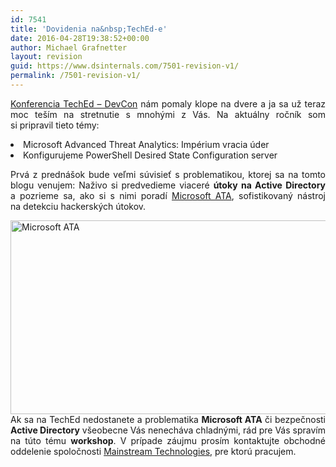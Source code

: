 ```yaml
---
id: 7541
title: 'Dovidenia na&nbsp;TechEd-e'
date: 2016-04-28T19:38:52+00:00
author: Michael Grafnetter
layout: revision
guid: https://www.dsinternals.com/7501-revision-v1/
permalink: /7501-revision-v1/
---
```

<p style="text-align: justify;">
  <a href="https://www.teched.cz/">Konferencia TechEd &#8211; DevCon</a> nám pomaly klope na&nbsp;dvere a&nbsp;ja sa&nbsp;už teraz moc teším na&nbsp;stretnutie s&nbsp;mnohými z&nbsp;Vás. Na&nbsp;aktuálny ročník som si&nbsp;pripravil tieto témy:
</p>

<li style="text-align: justify;">
  Microsoft Advanced Threat Analytics: Impérium vracia úder
</li>
<li style="text-align: justify;">
  Konfigurujeme PowerShell Desired State Configuration server
</li>

<p style="text-align: justify;">
  Prvá z&nbsp;prednášok bude veľmi súvisieť s&nbsp;problematikou, ktorej sa&nbsp;na&nbsp;tomto blogu venujem: Naživo si&nbsp;predvedieme viaceré <strong>útoky na&nbsp;Active Directory</strong> a&nbsp;pozrieme sa, ako si&nbsp;s&nbsp;nimi poradí <a href="https://www.microsoft.com/en/server-cloud/products/advanced-threat-analytics/overview.aspx">Microsoft ATA</a>, sofistikovaný nástroj na&nbsp;detekciu hackerských útokov.
</p>

<p style="text-align: justify;">
  <a href="https://www.dsinternals.com/wp-content/uploads/ata.png" rel="attachment wp-att-7531"><img class="aligncenter size-large wp-image-7531" src="https://www.dsinternals.com/wp-content/uploads/ata-1024x588.png" alt="Microsoft ATA" width="540" height="310" srcset="https://www.dsinternals.com/wp-content/uploads/ata-1024x588.png 1024w, https://www.dsinternals.com/wp-content/uploads/ata-300x172.png 300w, https://www.dsinternals.com/wp-content/uploads/ata-768x441.png 768w, https://www.dsinternals.com/wp-content/uploads/ata.png 1027w" sizes="(max-width: 540px) 100vw, 540px" /></a>Ak sa&nbsp;na&nbsp;TechEd nedostanete a&nbsp;problematika <strong>Microsoft ATA</strong> či&nbsp;bezpečnosti <strong>Active Directory</strong> všeobecne Vás nenecháva chladnými, rád pre&nbsp;Vás spravím na&nbsp;túto tému <strong>workshop</strong>. V&nbsp;prípade záujmu prosím kontaktujte obchodné oddelenie spoločnosti <a href="http://www.mainstream.cz/">Mainstream Technologies</a>, pre&nbsp;ktorú pracujem.
</p>